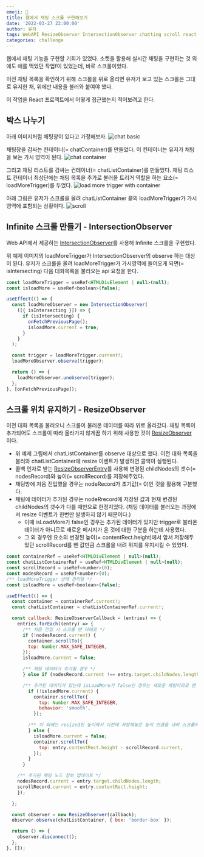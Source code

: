 ```yaml
---
emoji: 🔬
title: 웹에서 채팅 스크롤 구현해보기
date: '2022-03-27 23:00:00'
author: 유자
tags: WebAPI ResizeObserver IntersectionObserver chatting scroll react
categories: challenge
---
```


웹에서 채팅 기능을 구현할 기회가 있었다. 소켓을 활용해 실시간 채팅을 구현하는 것 외에도 애를 먹었던 작업f이 있었는데, 바로 스크롤이었다. 

이전 채팅 목록을 확인하기 위해 스크롤을 위로 올리면 유저가 보고 있는 스크롤은 그대로 유지한 채, 위에만 내용을 불러와 붙여야 했다. 

이 작업을 React 프로젝트에서 어떻게 접근했는지 적어보려고 한다. 

## 박스 나누기
아래 이미지처럼 채팅창이 있다고 가정해보자.
![chat basic](../../assets/03_chat-basic.png)

채팅창을 감싸는 컨테이너(= chatContainer)를 만들었다. 이 컨테이너는 유저가 채팅을 보는 가시 영역이 된다.
![chat container](../../assets/04_chat-container.png)

그리고 채팅 리스트를 감싸는 컨테이너(= chatListContainer)를 만들었다. 채팅 리스트 컨테이너 최상단에는 채팅 목록을 추가로 불러올 트리거 역할을 하는 요소(= loadMoreTrigger)를 두었다. 
![load more trigger with container](../../assets/07_load-more-trigger-with-container.png)

아래 그림은 유저가 스크롤을 올려 chatListContainer 끝의 loadMoreTrigger가 가시 영역에 포함되는 상황이다.
![scroll](../../assets/08_scroll.png)

## Infinite 스크롤 만들기 - IntersectionObserver
Web API에서 제공하는 [IntersectionObserver](https://developer.mozilla.org/ko/docs/Web/API/Intersection_Observer_API)를 사용해 Infinite 스크롤을 구현했다.

위 예제 이미지의 loadMoreTrigger가 IntersectionObserver의 observe 하는 대상이 된다. 유저가 스크롤을 올려 loadMoreTrigger가 가시영역에 들어오게 되면(= isIntersecting) 다음 대화목록을 불러오는 api 요청을 한다.



```js
const loadMoreTrigger = useRef<HTMLDivElement | null>(null);
const isloadMore = useRef<boolean>(false);

useEffect(() => {
  const loadMoreObserver = new IntersectionObserver(
    ([{ isIntersecting }]) => {
      if (isIntersecting) {
        onFetchPreviousPage();
        isloadMore.current = true;
      }
    }
  );

  const trigger = loadMoreTrigger.current!;
  loadMoreObserver.observe(trigger);

  return () => {
    loadMoreObserver.unobserve(trigger);
  };
}, [onFetchPreviousPage]);
```

## 스크롤 위치 유지하기 - ResizeObserver
이전 대화 목록을 불러오니 스크롤이 불러온 데이터를 따라 위로 올라갔다. 채팅 목록이 추가되어도 스크롤이 따라 올라가지 않게끔  하기 위해 사용한 것이
[ResizeObserver](https://developer.mozilla.org/en-US/docs/Web/API/ResizeObserver) 이다.

- 위 예제 그림에서 chatListContainer를 observe 대상으로 했다. 이전 대화 목록을 불러와 chatListContainer에 resize 이벤트가 발생하면 콜백이 실행된다.
- 콜백 인자로 받는 [ResizeObserverEntry](https://developer.mozilla.org/en-US/docs/Web/API/ResizeObserverEntry)를 사용해 변경된 childNodes의 갯수(= nodesRecord)와 높이(= scrollRecord)를 저장해주었다.
- 채팅방에 처음 진입했을 경우는 nodeRecord가 초기값(= 0)인 것을 활용해 구분했다.
- 채팅에 데이터가 추가된 경우는 nodeRrecord에 저장된 값과 현재 변경된 childNodes의 갯수가 다를 때만으로 한정지었다. (채팅 데이터를 불러오는 과정에서 resize 이벤트가 한번만 발생하지 않기 때문이다.)
  - 이때 isLoadMore가 false인 경우는 추가된 데이터가 있지만 trigger로 불러온 데이터가 아니므로 새로운 메시지가 온 것에 대한 구분을 하는데 사용했다.
  - 그 외 경우엔 요소의 변경된 높이(= contentRect.height)에서 앞서 저장해두었던 scrollRecord를 뺀 값만큼 스크롤을 내려 위치를 유지시킬 수 있었다.

```js
const containerRef = useRef<HTMLDivElement | null>(null);
const chatListContainerRef = useRef<HTMLDivElement | null>(null);
const scrollRecord = useRef<number>(0);
const nodesRecord = useRef<number>(0);
/** loadMoreTrigger 상태 관리용 */
const isloadMore = useRef<boolean>(false);

useEffect(() => {
  const container = containerRef.current!;
  const chatListContainer = chatListContainerRef.current!;

  const callback: ResizeObserverCallback = (entries) => {
    entries.forEach((entry) => {
      /** 처음 진입 시 스크롤 맨 아래로 */
      if (!nodesRecord.current) {
        container.scrollTo({
        top: Number.MAX_SAFE_INTEGER,
      });
      isloadMore.current = false;

      /** 채팅 데이터가 추가될 경우 */
      } else if (nodesRecord.current !== entry.target.childNodes.length) {

      /** 추가된 데이터가 있는데 isLoadMore가 false인 경우는 새로운 채팅이므로 맨 아래로 내림 */
        if (!isloadMore.current) {
          container.scrollTo({
            top: Number.MAX_SAFE_INTEGER,
            behavior: 'smooth',
          });

        /** 이 외에는 resized된 높이에서 이전에 저장해놓은 높이 만큼을 내려 스크롤의 위치를 유지시킴 */
        } else {
          isloadMore.current = false;
          container.scrollTo({
            top: entry.contentRect.height - scrollRecord.current,
          });
        }
      }

    /** 추가된 채팅 노드 정보 업데이트 */
    nodesRecord.current = entry.target.childNodes.length;
    scrollRecord.current = entry.contentRect.height;
    });

  };

  const observer = new ResizeObserver(callback);
  observer.observe(chatListContainer, { box: 'border-box' });

  return () => {
    observer.disconnect();
  };
}, []);
```




```toc
```




